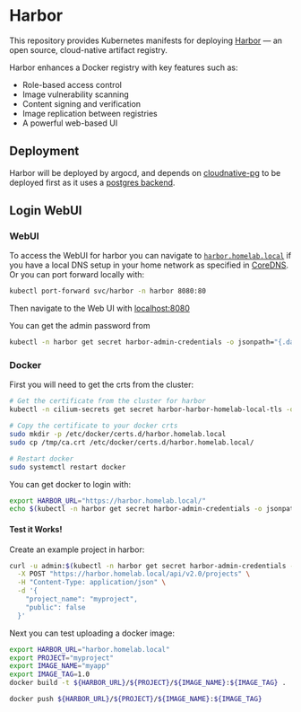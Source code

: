 # Harbor 

This repository provides Kubernetes manifests for deploying [Harbor](https://goharbor.io/) — an open source, cloud-native artifact registry.

Harbor enhances a Docker registry with key features such as:

- Role-based access control
- Image vulnerability scanning
- Content signing and verification
- Image replication between registries
- A powerful web-based UI

## Deployment

Harbor will be deployed by argocd, and depends on [cloudnative-pg](../cloudnative-pg/) to be deployed first as it uses a [postgres backend](https://goharbor.io/docs/2.13.0/install-config/).

## Login WebUI

### WebUI
To access the WebUI for harbor you can navigate to [`harbor.homelab.local`](https://harbor.homelab.local/) if you have a local DNS setup in your home network as specified in [CoreDNS](../../networking/coredns/README.md). Or you can port forward locally with:
```bash
kubectl port-forward svc/harbor -n harbor 8080:80
```

Then navigate to the Web UI with [localhost:8080](http://localhost:8080)

You can get the admin password from
```bash
kubectl -n harbor get secret harbor-admin-credentials -o jsonpath="{.data.HARBOR_ADMIN_PASSWORD}" | base64 -d
```

### Docker

First you will need to get the crts from the cluster:

```bash
# Get the certificate from the cluster for harbor
kubectl -n cilium-secrets get secret harbor-harbor-homelab-local-tls -o jsonpath='{.data.ca\.crt}' | base64 --decode > /tmp/ca.crt

# Copy the certificate to your docker crts
sudo mkdir -p /etc/docker/certs.d/harbor.homelab.local
sudo cp /tmp/ca.crt /etc/docker/certs.d/harbor.homelab.local/

# Restart docker
sudo systemctl restart docker
```
You can get docker to login with:

```bash
export HARBOR_URL="https://harbor.homelab.local/"
echo $(kubectl -n harbor get secret harbor-admin-credentials -o jsonpath="{.data.HARBOR_ADMIN_PASSWORD}" | base64 -d) | docker login ${HARBOR_URL} -u admin --password-stdin
```

#### Test it Works!

Create an example project in harbor:
```bash
curl -u admin:$(kubectl -n harbor get secret harbor-admin-credentials -o jsonpath="{.data.HARBOR_ADMIN_PASSWORD}" | base64 -d) \
  -X POST "https://harbor.homelab.local/api/v2.0/projects" \
  -H "Content-Type: application/json" \
  -d '{
    "project_name": "myproject",
    "public": false
  }'

```

Next you can test uploading a docker image:
```bash
export HARBOR_URL="harbor.homelab.local"
export PROJECT="myproject"
export IMAGE_NAME="myapp"
export IMAGE_TAG=1.0
docker build -t ${HARBOR_URL}/${PROJECT}/${IMAGE_NAME}:${IMAGE_TAG} .

docker push ${HARBOR_URL}/${PROJECT}/${IMAGE_NAME}:${IMAGE_TAG}
```
